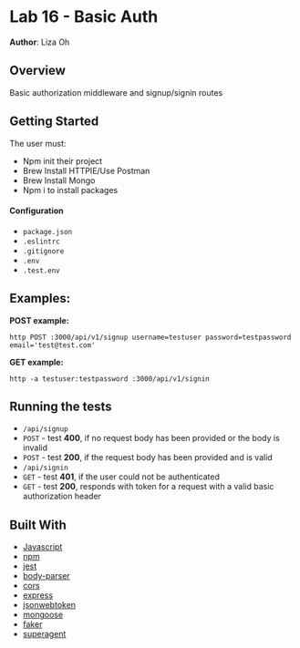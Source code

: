 # Lab 16 - Basic Auth

**Author**: Liza Oh

## Overview
Basic authorization middleware and signup/signin routes

## Getting Started
The user must:
* Npm init their project
* Brew Install HTTPIE/Use Postman
* Brew Install Mongo
* Npm i to install packages

#### Configuration
* `package.json`
* `.eslintrc`
* `.gitignore`
* `.env`
* `.test.env`

## Examples:
**POST example:**
```
http POST :3000/api/v1/signup username=testuser password=testpassword email='test@test.com'
```

**GET example:**
```
http -a testuser:testpassword :3000/api/v1/signin
```

## Running the tests
* `/api/signup`
* `POST` - test **400**, if no request body has been provided or the body is invalid
* `POST` - test **200**, if the request body has been provided and is valid
* `/api/signin`
* `GET` - test **401**, if the user could not be authenticated
* `GET` - test **200**, responds with token for a request with a valid basic authorization header

## Built With
* [Javascript](https://www.javascript.com/)
* [npm](https://www.npmjs.com/)
* [jest](https://www.npmjs.com/package/jest)
* [body-parser](https://www.npmjs.com/package/body-parser)
* [cors](https://www.npmjs.com/package/cors)
* [express](https://www.npmjs.com/package/express)
* [jsonwebtoken](https://www.npmjs.com/package/json-web-token)
* [mongoose](http://mongoosejs.com/docs/api.html)
* [faker](https://www.npmjs.com/package/Faker)
* [superagent](https://www.npmjs.com/package/superagent)